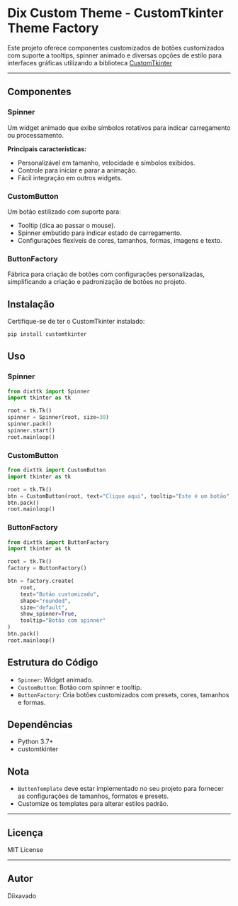
# Dix Custom Theme - CustomTkinter Theme Factory

Este projeto oferece componentes customizados  de botões customizados com suporte a tooltips, spinner animado e diversas opções de estilo para interfaces gráficas utilizando a biblioteca [CustomTkinter](https://github.com/TomSchimansky/CustomTkinter)

---

## Componentes

### Spinner

Um widget animado que exibe símbolos rotativos para indicar carregamento ou processamento.

**Principais características:**
- Personalizável em tamanho, velocidade e símbolos exibidos.
- Controle para iniciar e parar a animação.
- Fácil integração em outros widgets.

### CustomButton

Um botão estilizado com suporte para:
- Tooltip (dica ao passar o mouse).
- Spinner embutido para indicar estado de carregamento.
- Configurações flexíveis de cores, tamanhos, formas, imagens e texto.

### ButtonFactory

Fábrica para criação de botões com configurações personalizadas, simplificando a criação e padronização de botões no projeto.

## Instalação

Certifique-se de ter o CustomTkinter instalado:

```bash
pip install customtkinter
```

## Uso

### Spinner

```python
from dixttk import Spinner
import tkinter as tk

root = tk.Tk()
spinner = Spinner(root, size=30)
spinner.pack()
spinner.start()
root.mainloop()
```

### CustomButton

```python
from dixttk import CustomButton
import tkinter as tk

root = tk.Tk()
btn = CustomButton(root, text="Clique aqui", tooltip="Este é um botão", show_spinner=True)
btn.pack()
root.mainloop()
```

### ButtonFactory

```python
from dixttk import ButtonFactory
import tkinter as tk

root = tk.Tk()
factory = ButtonFactory()

btn = factory.create(
    root,
    text="Botão customizado",
    shape="rounded",
    size="default",
    show_spinner=True,
    tooltip="Botão com spinner"
)
btn.pack()
root.mainloop()
```

## Estrutura do Código

- `Spinner`: Widget animado.
- `CustomButton`: Botão com spinner e tooltip.
- `ButtonFactory`: Cria botões customizados com presets, cores, tamanhos e formas.

## Dependências

- Python 3.7+
- customtkinter


## Nota

- `ButtonTemplate` deve estar implementado no seu projeto para fornecer as configurações de tamanhos, formatos e presets.
- Customize os templates para alterar estilos padrão.

---

## Licença

MIT License

---

## Autor

Diixavado
